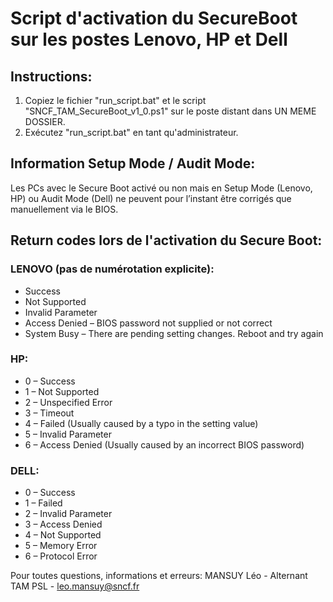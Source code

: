 # Script d'activation du SecureBoot sur les postes Lenovo, HP et Dell

## Instructions:

1. Copiez le fichier "run_script.bat" et le script "SNCF_TAM_SecureBoot_v1_0.ps1" sur le poste distant dans UN MEME DOSSIER.
2. Exécutez "run_script.bat" en tant qu'administrateur.  

## Information Setup Mode / Audit Mode:

Les PCs avec le Secure Boot activé ou non mais en Setup Mode (Lenovo, HP) ou Audit Mode (Dell) ne peuvent pour l’instant être corrigés que manuellement via le BIOS.

## Return codes lors de l'activation du Secure Boot:

### LENOVO (pas de numérotation explicite):

- Success
- Not Supported
- Invalid Parameter
- Access Denied – BIOS password not supplied or not correct
- System Busy – There are pending setting changes. Reboot and try again

### HP:

- 0 – Success
- 1 – Not Supported
- 2 – Unspecified Error
- 3 – Timeout
- 4 – Failed (Usually caused by a typo in the setting value)
- 5 – Invalid Parameter
- 6 – Access Denied (Usually caused by an incorrect BIOS password)

### DELL:

- 0 – Success
- 1 – Failed
- 2 – Invalid Parameter
- 3 – Access Denied
- 4 – Not Supported
- 5 – Memory Error
- 6 – Protocol Error

Pour toutes questions, informations et erreurs: MANSUY Léo - Alternant TAM PSL - leo.mansuy@sncf.fr
